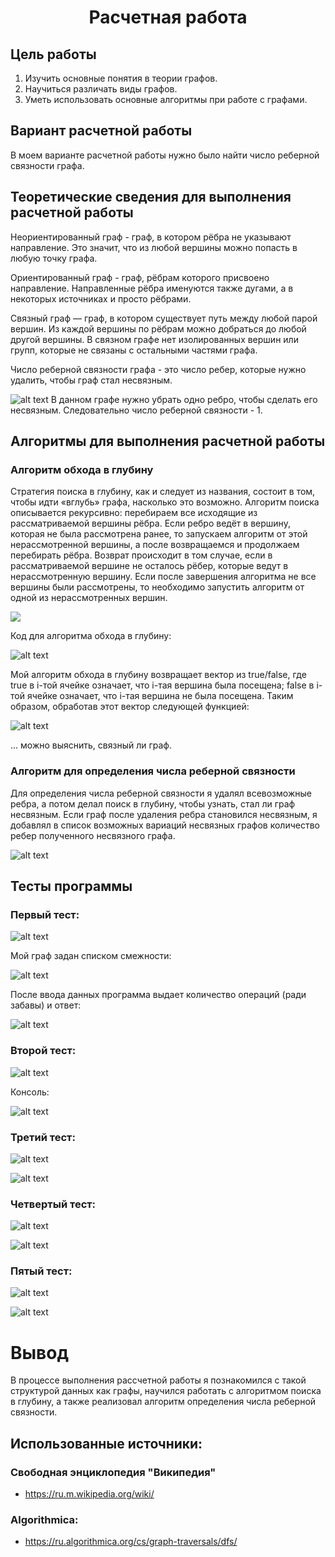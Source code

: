 <h1 align = "center">Расчетная работа</h1>

## Цель работы

1) Изучить основные понятия в теории графов.
2) Научиться различать виды графов.
3) Уметь использовать основные алгоритмы при работе с графами.

## Вариант расчетной работы
В моем варианте расчетной работы нужно было найти число реберной связности графа.

## Теоретические сведения для выполнения расчетной работы

Неориентированный граф - граф, в котором рёбра не указывают направление. Это значит, что из любой вершины можно попасть в любую точку графа. 

Ориентированный граф - граф, рёбрам которого присвоено направление. Направленные рёбра именуются также дугами, а в некоторых источниках и просто рёбрами. 

Связный граф — граф, в котором существует путь между любой парой вершин. Из каждой вершины по рёбрам можно добраться до любой другой вершины. В связном графе нет изолированных вершин или групп, которые не связаны с остальными частями графа.

Число реберной связности графа - это число ребер, которые нужно удалить, чтобы граф стал несвязным.
 
![alt text](images/image1.jpg)
В данном графе нужно убрать одно ребро, чтобы сделать его несвязным. Следовательно число реберной связности - 1.

## Алгоритмы для выполнения расчетной работы

### Алгоритм обхода в глубину
Стратегия поиска в глубину, как и следует из названия, состоит в том, чтобы идти «вглубь» графа, насколько это возможно. Алгоритм поиска описывается рекурсивно: перебираем все исходящие из рассматриваемой вершины рёбра. Если ребро ведёт в вершину, которая не была рассмотрена ранее, то запускаем алгоритм от этой нерассмотренной вершины, а после возвращаемся и продолжаем перебирать рёбра. Возврат происходит в том случае, если в рассматриваемой вершине не осталось рёбер, которые ведут в нерассмотренную вершину. Если после завершения алгоритма не все вершины были рассмотрены, то необходимо запустить алгоритм от одной из нерассмотренных вершин.

<img src="images/dfs.gif">

Код для алгоритма обхода в глубину:

![alt text](images/image_dfs.png)

Мой алгоритм обхода в глубину возвращает вектор из true/false, где true в i-той ячейке означает, что i-тая вершина была посещена; false в i-той ячейке означает, что i-тая вершина не была посещена. Таким образом, обработав этот вектор следующей функцией:

![alt text](images/image_isconnected.png)

... можно выяснить, связный ли граф.

### Алгоритм для определения числа реберной связности

Для определения числа реберной связности я удалял всевозможные ребра, а потом делал поиск в глубину, чтобы узнать, стал ли граф несвязным. Если граф после удаления ребра становился несвязным, я добавлял в список возможных вариаций несвязных графов количество ребер полученного несвязного графа.

![alt text](images/image_solve.png)

## Тесты программы

### Первый тест:

![alt text](images/image1.jpg)

Мой граф задан списком смежности:

![alt text](images/image2.jpg)

После ввода данных программа выдает количество операций (ради забавы) и ответ:

![alt text](images/image3.jpg)

### Второй тест:

![alt text](images/image4.png)

Консоль:

![alt text](images/image5.png)

### Третий тест:

![alt text](images/image6.png)

![alt text](images/image7.png)

### Четвертый тест:

![alt text](images/image8.png)

![alt text](images/image9.png)

### Пятый тест:

![alt text](images/image10.png)

![alt text](images/image11.png)

# Вывод

В процессе выполнения рассчетной работы я познакомился с такой структурой данных как графы, научился работать с алгоритмом поиска в глубину, а также реализовал  алгоритм определения числа реберной связности.

## Использованные источники:

### Свободная энциклопедия "Википедия"
- https://ru.m.wikipedia.org/wiki/

### Algorithmica:
- https://ru.algorithmica.org/cs/graph-traversals/dfs/
